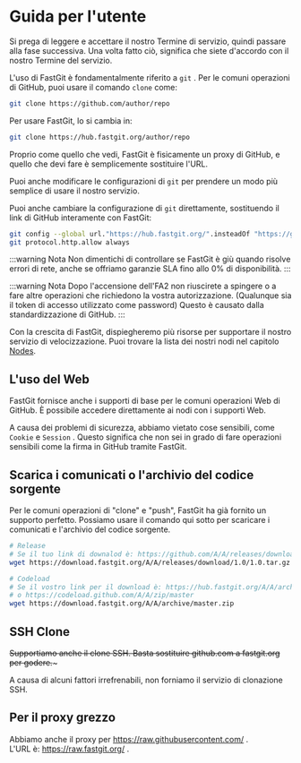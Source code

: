 # Guida per l'utente

Si prega di leggere e accettare il nostro Termine di servizio, quindi passare alla fase successiva. Una volta fatto ciò, significa che siete d'accordo con il nostro Termine del servizio.

L'uso di FastGit è fondamentalmente riferito a `git` . Per le comuni operazioni di GitHub, puoi usare il comando `clone` come:

```bash
git clone https://github.com/author/repo
```

Per usare FastGit, lo si cambia in:

```bash
git clone https://hub.fastgit.org/author/repo
```

Proprio come quello che vedi, FastGit è fisicamente un proxy di GitHub, e quello che devi fare è semplicemente sostituire l'URL.

Puoi anche modificare le configurazioni di `git` per prendere un modo più semplice di usare il nostro servizio.

Puoi anche cambiare la configurazione di `git` direttamente, sostituendo il link di GitHub interamente con FastGit:

```bash
git config --global url."https://hub.fastgit.org/".insteadOf "https://github.com/"
git protocol.http.allow always
```

:::warning Nota
Non dimentichi di controllare se FastGit è giù quando risolve errori di rete, anche se offriamo garanzie SLA fino allo 0% di disponibilità.
:::

:::warning Nota
Dopo l'accensione dell'FA2 non riuscirete a spingere o a fare altre operazioni che richiedono la vostra autorizzazione. (Qualunque sia il token di accesso utilizzato come password) Questo è causato dalla standardizzazione di GitHub.
:::

Con la crescita di FastGit, dispiegheremo più risorse per supportare il nostro servizio di velocizzazione. Puoi trovare la lista dei nostri nodi nel capitolo [Nodes](../it-it/node.html).

## L'uso del Web

FastGit fornisce anche i supporti di base per le comuni operazioni Web di GitHub. È possibile accedere direttamente ai nodi con i supporti Web.

A causa dei problemi di sicurezza, abbiamo vietato cose sensibili, come `Cookie` e `Session` . Questo significa che non sei in grado di fare operazioni sensibili come la firma in GitHub tramite FastGit.

## Scarica i comunicati o l'archivio del codice sorgente

Per le comuni operazioni di "clone" e "push", FastGit ha già fornito un supporto perfetto. Possiamo usare il comando qui sotto per scaricare i comunicati e l'archivio del codice sorgente.

```bash
# Release
# Se il tuo link di downalod è: https://github.com/A/A/releases/download/1.0/1.0.tar.gz , allora lo usi:
wget https://download.fastgit.org/A/A/releases/download/1.0/1.0.tar.gz

# Codeload
# Se il vostro link per il download è: https://hub.fastgit.org/A/A/archive/master.zip
# o https://codeload.github.com/A/A/zip/master
wget https://download.fastgit.org/A/A/archive/master.zip
```

## SSH Clone

~~Supportiamo anche il clone SSH. Basta sostituire github.com a fastgit.org per godere.~~~

A causa di alcuni fattori irrefrenabili, non forniamo il servizio di clonazione SSH.

## Per il proxy grezzo

Abbiamo anche il proxy per <https://raw.githubusercontent.com/> .  
L'URL è: <https://raw.fastgit.org/> .
